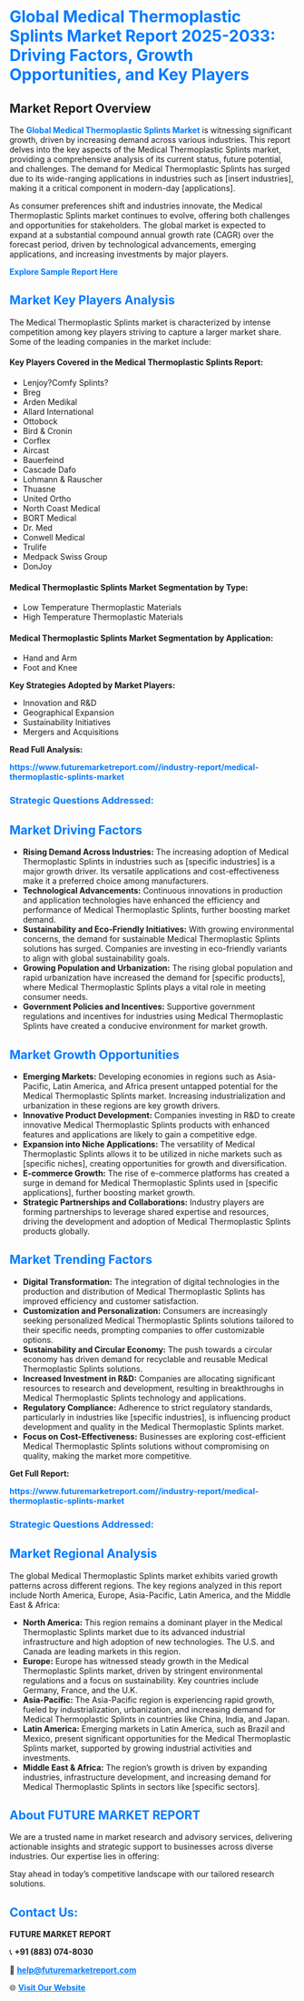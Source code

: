 <h1 style="color: #007BFF;">Global Medical Thermoplastic Splints Market Report 2025-2033: Driving Factors, Growth Opportunities, and Key Players</h1>

<section id="overview">
<h2>Market Report Overview</h2>
<p>The <a href="https://www.futuremarketreport.com//industry-report/medical-thermoplastic-splints-market" style="color: #007BFF; text-decoration: none;"><strong>Global Medical Thermoplastic Splints Market</strong></a> is witnessing significant growth, driven by increasing demand across various industries. This report delves into the key aspects of the Medical Thermoplastic Splints market, providing a comprehensive analysis of its current status, future potential, and challenges. The demand for Medical Thermoplastic Splints has surged due to its wide-ranging applications in industries such as [insert industries], making it a critical component in modern-day [applications].</p>
<p>As consumer preferences shift and industries innovate, the Medical Thermoplastic Splints market continues to evolve, offering both challenges and opportunities for stakeholders. The global market is expected to expand at a substantial compound annual growth rate (CAGR) over the forecast period, driven by technological advancements, emerging applications, and increasing investments by major players.</p>
</section>

<section id="overview">
<p><a href="https://www.futuremarketreport.com//request-sample/reportId=79811" style="color: #007BFF; text-decoration: none;"><strong>Explore Sample Report Here</strong></a></p>
</section>

<section id="key-players">
<h2 style="color: #007BFF;">Market Key Players Analysis</h2>
<p>The Medical Thermoplastic Splints market is characterized by intense competition among key players striving to capture a larger market share. Some of the leading companies in the market include:</p>
<h4>Key Players Covered in the Medical Thermoplastic Splints Report:</h4>
<ul><li>Lenjoy?Comfy Splints?</li><li>Breg</li><li>Arden Medikal</li><li>Allard International</li><li>Ottobock</li><li>Bird &amp; Cronin</li><li>Corflex</li><li>Aircast</li><li>Bauerfeind</li><li>Cascade Dafo</li><li>Lohmann &amp; Rauscher</li><li>Thuasne</li><li>United Ortho</li><li>North Coast Medical</li><li>BORT Medical</li><li>Dr. Med</li><li>Conwell Medical</li><li>Trulife</li><li>Medpack Swiss Group</li><li>DonJoy</li></ul>
<h4>Medical Thermoplastic Splints Market Segmentation by Type:</h4>
<ul><li>Low Temperature Thermoplastic Materials</li><li>High Temperature Thermoplastic Materials</li></ul>

<h4>Medical Thermoplastic Splints Market Segmentation by Application:</h4>
<ul><li>Hand and Arm</li><li>Foot and Knee</li></ul>
<p><strong>Key Strategies Adopted by Market Players:</strong></p>
<ul>
<li>Innovation and R&D</li>
<li>Geographical Expansion</li>
<li>Sustainability Initiatives</li>
<li>Mergers and Acquisitions</li>
</ul>
</section>

<section>
<p><strong>Read Full Analysis: </strong></p><a href="https://www.futuremarketreport.com//industry-report/medical-thermoplastic-splints-market" style="color: #007BFF; text-decoration: none;"><strong>https://www.futuremarketreport.com//industry-report/medical-thermoplastic-splints-market</strong></a>
<h3 style="color: #007BFF;">Strategic Questions Addressed:</h3>
</section>

<section id="driving-factors">
<h2 style="color: #007BFF;">Market Driving Factors</h2>
<ul>
<li><strong>Rising Demand Across Industries:</strong> The increasing adoption of Medical Thermoplastic Splints in industries such as [specific industries] is a major growth driver. Its versatile applications and cost-effectiveness make it a preferred choice among manufacturers.</li>
<li><strong>Technological Advancements:</strong> Continuous innovations in production and application technologies have enhanced the efficiency and performance of Medical Thermoplastic Splints, further boosting market demand.</li>
<li><strong>Sustainability and Eco-Friendly Initiatives:</strong> With growing environmental concerns, the demand for sustainable Medical Thermoplastic Splints solutions has surged. Companies are investing in eco-friendly variants to align with global sustainability goals.</li>
<li><strong>Growing Population and Urbanization:</strong> The rising global population and rapid urbanization have increased the demand for [specific products], where Medical Thermoplastic Splints plays a vital role in meeting consumer needs.</li>
<li><strong>Government Policies and Incentives:</strong> Supportive government regulations and incentives for industries using Medical Thermoplastic Splints have created a conducive environment for market growth.</li>
</ul>
</section>

<section id="growth-opportunities">
<h2 style="color: #007BFF;">Market Growth Opportunities</h2>
<ul>
<li><strong>Emerging Markets:</strong> Developing economies in regions such as Asia-Pacific, Latin America, and Africa present untapped potential for the Medical Thermoplastic Splints market. Increasing industrialization and urbanization in these regions are key growth drivers.</li>
<li><strong>Innovative Product Development:</strong> Companies investing in R&D to create innovative Medical Thermoplastic Splints products with enhanced features and applications are likely to gain a competitive edge.</li>
<li><strong>Expansion into Niche Applications:</strong> The versatility of Medical Thermoplastic Splints allows it to be utilized in niche markets such as [specific niches], creating opportunities for growth and diversification.</li>
<li><strong>E-commerce Growth:</strong> The rise of e-commerce platforms has created a surge in demand for Medical Thermoplastic Splints used in [specific applications], further boosting market growth.</li>
<li><strong>Strategic Partnerships and Collaborations:</strong> Industry players are forming partnerships to leverage shared expertise and resources, driving the development and adoption of Medical Thermoplastic Splints products globally.</li>
</ul>
</section>

<section id="trending-factors">
<h2 style="color: #007BFF;">Market Trending Factors</h2>
<ul>
<li><strong>Digital Transformation:</strong> The integration of digital technologies in the production and distribution of Medical Thermoplastic Splints has improved efficiency and customer satisfaction.</li>
<li><strong>Customization and Personalization:</strong> Consumers are increasingly seeking personalized Medical Thermoplastic Splints solutions tailored to their specific needs, prompting companies to offer customizable options.</li>
<li><strong>Sustainability and Circular Economy:</strong> The push towards a circular economy has driven demand for recyclable and reusable Medical Thermoplastic Splints solutions.</li>
<li><strong>Increased Investment in R&D:</strong> Companies are allocating significant resources to research and development, resulting in breakthroughs in Medical Thermoplastic Splints technology and applications.</li>
<li><strong>Regulatory Compliance:</strong> Adherence to strict regulatory standards, particularly in industries like [specific industries], is influencing product development and quality in the Medical Thermoplastic Splints market.</li>
<li><strong>Focus on Cost-Effectiveness:</strong> Businesses are exploring cost-efficient Medical Thermoplastic Splints solutions without compromising on quality, making the market more competitive.</li>
</ul>
</section>

<section>
<p><strong>Get Full Report: </strong></p><a href="https://www.futuremarketreport.com//industry-report/medical-thermoplastic-splints-market" style="color: #007BFF; text-decoration: none;"><strong>https://www.futuremarketreport.com//industry-report/medical-thermoplastic-splints-market</strong></a>
<h3 style="color: #007BFF;">Strategic Questions Addressed:</h3>
</section>


<section id="regional-analysis">
<h2 style="color: #007BFF;">Market Regional Analysis</h2>
<p>The global Medical Thermoplastic Splints market exhibits varied growth patterns across different regions. The key regions analyzed in this report include North America, Europe, Asia-Pacific, Latin America, and the Middle East & Africa:</p>
<ul>
<li><strong>North America:</strong> This region remains a dominant player in the Medical Thermoplastic Splints market due to its advanced industrial infrastructure and high adoption of new technologies. The U.S. and Canada are leading markets in this region.</li>
<li><strong>Europe:</strong> Europe has witnessed steady growth in the Medical Thermoplastic Splints market, driven by stringent environmental regulations and a focus on sustainability. Key countries include Germany, France, and the U.K.</li>
<li><strong>Asia-Pacific:</strong> The Asia-Pacific region is experiencing rapid growth, fueled by industrialization, urbanization, and increasing demand for Medical Thermoplastic Splints in countries like China, India, and Japan.</li>
<li><strong>Latin America:</strong> Emerging markets in Latin America, such as Brazil and Mexico, present significant opportunities for the Medical Thermoplastic Splints market, supported by growing industrial activities and investments.</li>
<li><strong>Middle East & Africa:</strong> The region’s growth is driven by expanding industries, infrastructure development, and increasing demand for Medical Thermoplastic Splints in sectors like [specific sectors].</li>
</ul>
</section>

<footer>
<h2 style="color: #007BFF;">About FUTURE MARKET REPORT</h2>
<p>We are a trusted name in market research and advisory services, delivering actionable insights and strategic support to businesses across diverse industries. Our expertise lies in offering:</p>

<p>Stay ahead in today’s competitive landscape with our tailored research solutions.</p>

<h2 style="color: #007BFF;">Contact Us:</h2>
<p><strong>FUTURE MARKET REPORT</strong></p>
<p>📞 <strong>+91 (883) 074-8030</strong></p>
<p>📧 <strong><a href="mailto:help@futuremarketreport.com" style="color: #007BFF;">help@futuremarketreport.com</a></strong></p>
<p>🌐 <strong><a href="https://www.futuremarketreport.com/" style="color: #007BFF;">Visit Our Website</a></strong></p>
</footer>